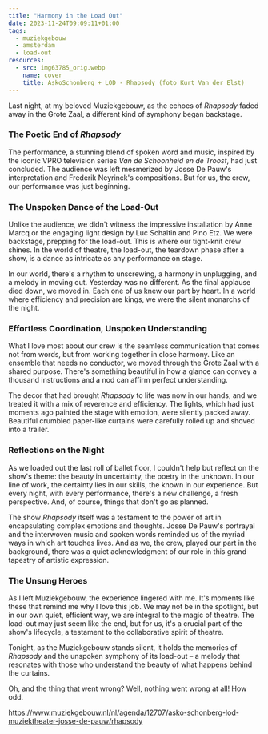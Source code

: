 ```yaml
---
title: "Harmony in the Load Out"
date: 2023-11-24T09:09:11+01:00
tags:
  - muziekgebouw
  - amsterdam
  - load-out
resources:
  - src: img63785_orig.webp
    name: cover
    title: AskoSchonberg + LOD - Rhapsody (foto Kurt Van der Elst)
---
```

Last night, at my beloved Muziekgebouw, as the echoes of _Rhapsody_ faded away in the Grote Zaal, a different kind of symphony began backstage.
<!--more-->
### The Poetic End of _Rhapsody_

The performance, a stunning blend of spoken word and music, inspired by the iconic VPRO television series _Van de Schoonheid en de Troost_, had just concluded. The audience was left mesmerized by Josse De Pauw's interpretation and Frederik Neyrinck's compositions. But for us, the crew, our performance was just beginning.

### The Unspoken Dance of the Load-Out

Unlike the audience, we didn't witness the impressive installation by Anne Marcq or the engaging light design by Luc Schaltin and Pino Etz. We were backstage, prepping for the load-out. This is where our tight-knit crew shines. In the world of theatre, the load-out, the teardown phase after a show, is a dance as intricate as any performance on stage.

In our world, there's a rhythm to unscrewing, a harmony in unplugging, and a melody in moving out. Yesterday was no different. As the final applause died down, we moved in. Each one of us knew our part by heart. In a world where efficiency and precision are kings, we were the silent monarchs of the night.

### Effortless Coordination, Unspoken Understanding

What I love most about our crew is the seamless communication that comes not from words, but from working together in close harmony. Like an ensemble that needs no conductor, we moved through the Grote Zaal with a shared purpose. There's something beautiful in how a glance can convey a thousand instructions and a nod can affirm perfect understanding.

The decor that had brought _Rhapsody_ to life was now in our hands, and we treated it with a mix of reverence and efficiency. The lights, which had just moments ago painted the stage with emotion, were silently packed away. Beautiful crumbled paper-like curtains were carefully rolled up and shoved into a trailer.

### Reflections on the Night

As we loaded out the last roll of ballet floor, I couldn't help but reflect on the show's theme: the beauty in uncertainty, the poetry in the unknown. In our line of work, the certainty lies in our skills, the known in our experience. But every night, with every performance, there's a new challenge, a fresh perspective. And, of course, things that don't go as planned.

The show _Rhapsody_ itself was a testament to the power of art in encapsulating complex emotions and thoughts. Josse De Pauw's portrayal and the interwoven music and spoken words reminded us of the myriad ways in which art touches lives. And as we, the crew, played our part in the background, there was a quiet acknowledgment of our role in this grand tapestry of artistic expression.

### The Unsung Heroes

As I left Muziekgebouw, the experience lingered with me. It's moments like these that remind me why I love this job. We may not be in the spotlight, but in our own quiet, efficient way, we are integral to the magic of theatre. The load-out may just seem like the end, but for us, it's a crucial part of the show's lifecycle, a testament to the collaborative spirit of theatre.

Tonight, as the Muziekgebouw stands silent, it holds the memories of _Rhapsody_ and the unspoken symphony of its load-out – a melody that resonates with those who understand the beauty of what happens behind the curtains.

Oh, and the thing that went wrong? Well, nothing went wrong at all! How odd.

<https://www.muziekgebouw.nl/nl/agenda/12707/asko-schonberg-lod-muziektheater-josse-de-pauw/rhapsody>